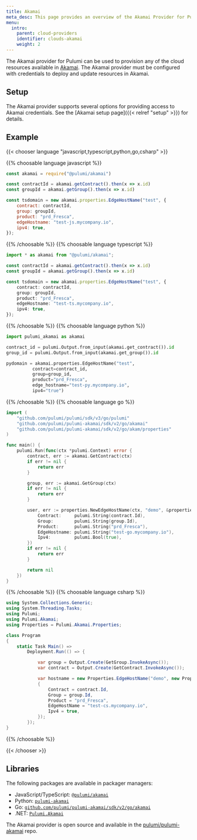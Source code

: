 ```yaml
---
title: Akamai
meta_desc: This page provides an overview of the Akamai Provider for Pulumi.
menu:
  intro:
    parent: cloud-providers
    identifier: clouds-akamai
    weight: 2
---
```


The Akamai provider for Pulumi can be used to provision any of the cloud resources available in [Akamai](https://www.akamai.com/).
The Akamai provider must be configured with credentials to deploy and update resources in Akamai.

## Setup

The Akamai provider supports several options for providing access to Akamai credentials.  See the [Akamai setup page]({{< relref "setup" >}}) for details.

## Example

{{< chooser language "javascript,typescript,python,go,csharp" >}}

{{% choosable language javascript %}}

```javascript
const akamai = require("@pulumi/akamai")

const contractId = akamai.getContract().then(x => x.id)
const groupId = akamai.getGroup().then(x => x.id)

const tsdomain = new akamai.properties.EdgeHostName("test", {
    contract: contractId,
    group: groupId,
    product: "prd_Fresca",
    edgeHostname: "test-js.mycompany.io",
    ipv4: true,
});
```

{{% /choosable %}}
{{% choosable language typescript %}}

```typescript
import * as akamai from "@pulumi/akamai";

const contractId = akamai.getContract().then(x => x.id)
const groupId = akamai.getGroup().then(x => x.id)

const tsdomain = new akamai.properties.EdgeHostName("test", {
    contract: contractId,
    group: groupId,
    product: "prd_Fresca",
    edgeHostname: "test-ts.mycompany.io",
    ipv4: true,
});
```

{{% /choosable %}}
{{% choosable language python %}}

```python
import pulumi_akamai as akamai

contract_id = pulumi.Output.from_input(akamai.get_contract()).id
group_id = pulumi.Output.from_input(akamai.get_group()).id

pydomain = akamai.properties.EdgeHostName("test",
          contract=contract_id,
          group=group_id,
          product="prd_Fresca",
          edge_hostname="test-py.mycompany.io",
          ipv4="true")
```

{{% /choosable %}}
{{% choosable language go %}}

```go
import (
	"github.com/pulumi/pulumi/sdk/v3/go/pulumi"
	"github.com/pulumi/pulumi-akamai/sdk/v2/go/akamai"
	"github.com/pulumi/pulumi-akamai/sdk/v2/go/akam/properties"
)

func main() {
	pulumi.Run(func(ctx *pulumi.Context) error {
		contract, err := akamai.GetContract(ctx)
		if err != nil {
			return err
		}

		group, err := akamai.GetGroup(ctx)
		if err != nil {
			return err
		}

		user, err := properties.NewEdgeHostName(ctx, "demo", &properties.EdgeHostNameArgs{
			Contract:     pulumi.String(contract.Id),
			Group:        pulumi.String(group.Id),
			Product:      pulumi.String("prd_Fresca"),
			EdgeHostname: pulumi.String("test-go.mycompany.io"),
			Ipv4:         pulumi.Bool(true),
		})
		if err != nil {
			return err
		}

		return nil
	})
}

```

{{% /choosable %}}
{{% choosable language csharp %}}

```csharp
using System.Collections.Generic;
using System.Threading.Tasks;
using Pulumi;
using Pulumi.Akamai;
using Properties = Pulumi.Akamai.Properties;

class Program
{
    static Task Main() =>
        Deployment.Run(() => {

            var group = Output.Create(GetGroup.InvokeAsync());
            var contract = Output.Create(GetContract.InvokeAsync());

            var hostname = new Properties.EdgeHostName("demo", new Properties.EdgeHostNameArgs
            {
                Contract = contract.Id,
                Group = group.Id,
                Product = "prd_Fresca",
                EdgeHostName = "test-cs.mycompany.io",
                Ipv4 = true,
            });
        });
}
```

{{% /choosable %}}

{{< /chooser >}}

## Libraries

The following packages are available in packager managers:

* JavaScript/TypeScript: [`@pulumi/akamai`](https://www.npmjs.com/package/@pulumi/akamai)
* Python: [`pulumi-akamai`](https://pypi.org/project/pulumi-akamai/)
* Go: [`github.com/pulumi/pulumi-akamai/sdk/v2/go/akamai`](https://github.com/pulumi/pulumi-akamai)
* .NET: [`Pulumi.Akamai`](https://www.nuget.org/packages/Pulumi.Akamai)

The Akamai provider is open source and available in the [pulumi/pulumi-akamai](https://github.com/pulumi/pulumi-akamai) repo.
